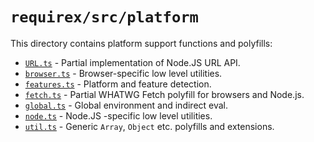 # `requirex/src/platform`

This directory contains platform support functions and polyfills:

- [`URL.ts`](URL.ts) - Partial implementation of Node.JS URL API.
- [`browser.ts`](browser.ts) - Browser-specific low level utilities.
- [`features.ts`](features.ts) - Platform and feature detection.
- [`fetch.ts`](fetch.ts) - Partial WHATWG Fetch polyfill for browsers and Node.js.
- [`global.ts`](global.ts) - Global environment and indirect eval.
- [`node.ts`](node.ts) - Node.JS -specific low level utilities.
- [`util.ts`](util.ts) - Generic `Array`, `Object` etc. polyfills and extensions.

